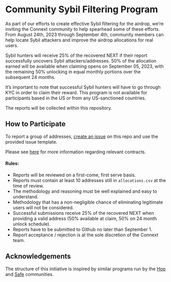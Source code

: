 # Community Sybil Filtering Program

As part of our efforts to create effective Sybil filtering for the airdrop, we’re inviting the Connext community to help spearhead some of these efforts. From August 24th, 2023 through September 4th, community members can help locate Sybil attackers and improve the airdrop allocations for real users.

Sybil hunters will receive 25% of the recovered NEXT if their report successfully uncovers Sybil attackers/addresses. 50% of the allocation earned will be available when claiming opens on September 05, 2023, with the remaining 50% unlocking in equal monthly portions over the subsequent 24 months.

It’s important to note that successful Sybil hunters will have to go through KYC in order to claim their reward. This program is not available for participants based in the US or from any US-sanctioned countries.

The reports will be collected within this repository.

## How to Participate

To report a group of addresses, [create an issue](https://github.com/connext/community-sybil-reports/issues/new/choose) on this repo and use the provided issue template.

Please see [here](./CONTRACTS.md) for more information regarding relevant contracts.

#### Rules:

- Reports will be reviewed on a first-come, first serve basis.
- Reports must contain at least 10 addresses still in `allocations.csv` at the time of review.
- The methodology and reasoning must be well explained and easy to understand.
- Methodology that has a non-negligible chance of eliminating legitimate users will not be considered.
- Successful submissions receive 25% of the recovered NEXT when providing a valid address (50% available at claim, 50% on 24 month unlock schedule).
- Reports have to be submitted to Github no later than September 1.
- Report acceptance / rejection is at the sole discretion of the Connext team.

## Acknowledgements

The structure of this initiative is inspired by similar programs run by the [Hop](https://github.com/hop-protocol/hop-airdrop) and [Safe](https://github.com/safe-global/safe-user-allocation-reports) communities.
